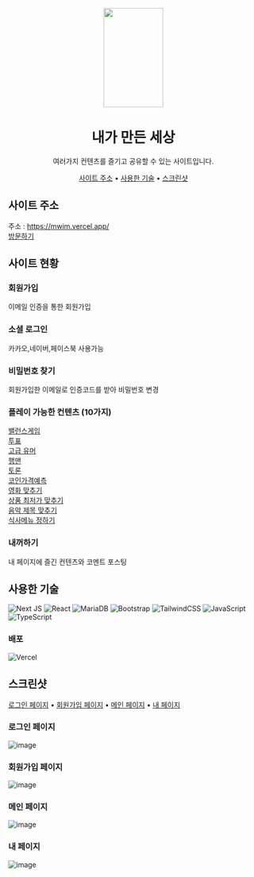 <p align="center"><img src="https://user-images.githubusercontent.com/59051855/183535054-97d39276-2396-4b15-99f1-fd1d99c147bc.png"  width="120" height="200"/></p>
<div align="center">
 <h1>내가 만든 세상</h1>
 여러가지 컨텐츠를 즐기고 공유할 수 있는 사이트입니다.
 <p>
    <a href="#사이트-주소">사이트 주소</a> •
    <a href="#사용한-기술">사용한 기술</a> •
    <a href="#스크린샷">스크린샷</a>
 </p>
</div>

## 사이트 주소
주소 : https://mwim.vercel.app/  
[방문하기](https://mwim.vercel.app/)

## 사이트 현황
### 회원가입 
이메일 인증을 통한 회원가입
### 소셜 로그인
카카오,네이버,페이스북 사용가능
### 비밀번호 찾기
회원가입한 이메일로 인증코드를 받아 비밀번호 변경

### 플레이 가능한 컨텐츠 (10가지)
[밸런스게임](https://mwim.vercel.app/play/balance/0)  
[투표](https://mwim.vercel.app/play/vote/0)  
[고급 유머](https://mwim.vercel.app/play/joke/0)  
[행맨](https://mwim.vercel.app/play/hangman/hangman)  
[토론](https://mwim.vercel.app/play/debate/0)  
[코인가격예측](https://mwim.vercel.app/play/coin/guessCoin)  
[영화 맞추기](https://mwim.vercel.app/play/guess_movie/movie)  
[상품 최저가 맞추기](https://mwim.vercel.app/play/guess_price/price)  
[음악 제목 맞추기](https://mwim.vercel.app/play/guess_music/music)  
[식사메뉴 정하기](https://mwim.vercel.app/play/pick_menu/meal)

### 내꺼하기
내 페이지에 즐긴 컨텐츠와 코멘트 포스팅

## 사용한 기술
![Next JS](https://img.shields.io/badge/Next-black?style=for-the-badge&logo=next.js&logoColor=white)
![React](https://img.shields.io/badge/react-%2320232a.svg?style=for-the-badge&logo=react&logoColor=%2361DAFB)
![MariaDB](https://img.shields.io/badge/MariaDB-003545?style=for-the-badge&logo=mariadb&logoColor=white)
![Bootstrap](https://img.shields.io/badge/bootstrap-%23563D7C.svg?style=for-the-badge&logo=bootstrap&logoColor=white)
![TailwindCSS](https://img.shields.io/badge/tailwindcss-%2338B2AC.svg?style=for-the-badge&logo=tailwind-css&logoColor=white)
![JavaScript](https://img.shields.io/badge/javascript-%23323330.svg?style=for-the-badge&logo=javascript&logoColor=%23F7DF1E)
![TypeScript](https://img.shields.io/badge/typescript-%23007ACC.svg?style=for-the-badge&logo=typescript&logoColor=white)
### 배포
![Vercel](https://img.shields.io/badge/vercel-%23000000.svg?style=for-the-badge&logo=vercel&logoColor=white)



## 스크린샷
<a href="#로그인-페이지">로그인 페이지</a> •
<a href="#회원가입-페이지">회원가입 페이지</a> •
<a href="#메인-페이지">메인 페이지</a> •
<a href="#내-페이지">내 페이지</a> 
### 로그인 페이지

![image](https://user-images.githubusercontent.com/59051855/183540088-c6a99ea5-07c5-43e1-acff-a0234a36ac34.png)

### 회원가입 페이지
![image](https://user-images.githubusercontent.com/59051855/183540277-d2052c28-dc77-40c4-912f-58d430731d04.png)

### 메인 페이지
![image](https://user-images.githubusercontent.com/59051855/183540381-74bd2df2-f1e6-4fe8-be58-72d1e8991f81.png)

### 내 페이지
![image](https://user-images.githubusercontent.com/59051855/183540587-5cc7025a-2945-4aa3-a7b7-bdf1bc9333c8.png)


